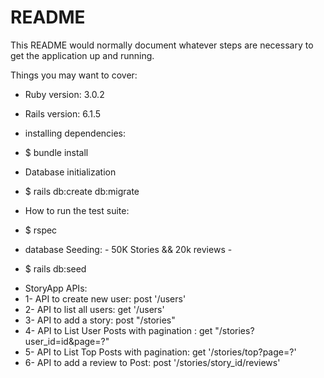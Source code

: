 # README

This README would normally document whatever steps are necessary to get the
application up and running.

Things you may want to cover:

* Ruby version: 3.0.2
* Rails version: 6.1.5

* installing dependencies:
- $ bundle install

* Database initialization
- $ rails db:create db:migrate

* How to run the test suite:
- $ rspec

* database Seeding: - 50K Stories && 20k reviews -
- $ rails db:seed

* StoryApp APIs:
* 1- API to create new user:                          post '/users'
* 2- API to list all users:                           get '/users'
* 3- API to add a story:                              post "/stories"
* 4- API to List User Posts with pagination :         get  "/stories?user_id=id&page=?"
* 5- API to List Top Posts with pagination:           get  '/stories/top?page=?'
* 6- API to add a review to Post:                     post  '/stories/story_id/reviews'

